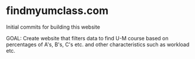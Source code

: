 # findmyumclass.com

Initial commits for building this website

GOAL: Create website that filters data to find U-M course 
based on percentages of A's, B's, C's etc. and other
characteristics such as workload etc.
